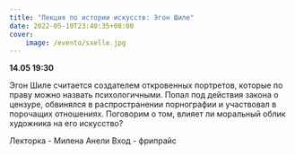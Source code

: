 ```yaml
---
title: "Лекция по истории искусств: Эгон Шиле"
date: 2022-05-10T23:40:35+08:00
cover: 
    image: /evento/sxelle.jpg
---
```


**14.05 19:30**

Эгон Шиле считается создателем откровенных портретов, которые по праву можно назвать психологичными.
Попал под действия закона о цензуре, обвинялся в распространении порнографии и участвовал в порочащих отношениях. Поговорим о том, влияет ли моральный облик художника на его искусство?

Лекторка - Милена Анели
Вход - фрипрайс
